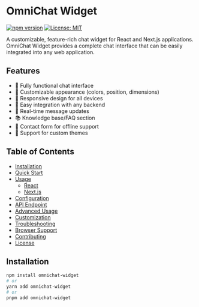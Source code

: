 # OmniChat Widget

[![npm version](https://img.shields.io/npm/v/omnichat-widget.svg)](https://www.npmjs.com/package/omnichat-widget)
[![License: MIT](https://img.shields.io/badge/License-MIT-blue.svg)](https://opensource.org/licenses/MIT)

A customizable, feature-rich chat widget for React and Next.js applications. OmniChat Widget provides a complete chat interface that can be easily integrated into any web application.

## Features

- 💬 Fully functional chat interface
- 🎨 Customizable appearance (colors, position, dimensions)
- 📱 Responsive design for all devices
- 🔌 Easy integration with any backend
- 🔄 Real-time message updates
- 📚 Knowledge base/FAQ section
- 📝 Contact form for offline support
- 🌙 Support for custom themes

## Table of Contents

- [Installation](#installation)
- [Quick Start](#quick-start)
- [Usage](#usage)
  - [React](#react)
  - [Next.js](#nextjs)
- [Configuration](#configuration)
- [API Endpoint](#api-endpoint)
- [Advanced Usage](#advanced-usage)
- [Customization](#customization)
- [Troubleshooting](#troubleshooting)
- [Browser Support](#browser-support)
- [Contributing](#contributing)
- [License](#license)

## Installation

```bash
npm install omnichat-widget
# or
yarn add omnichat-widget
# or
pnpm add omnichat-widget